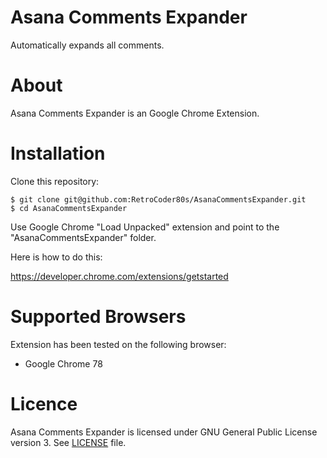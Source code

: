 # Asana Comments Expander

Automatically expands all comments.

# About

Asana Comments Expander is an Google Chrome Extension.

# Installation

Clone this repository:

    $ git clone git@github.com:RetroCoder80s/AsanaCommentsExpander.git
    $ cd AsanaCommentsExpander
    
Use Google Chrome "Load Unpacked" extension and point to the "AsanaCommentsExpander" folder.

Here is how to do this:

https://developer.chrome.com/extensions/getstarted

# Supported Browsers

Extension has been tested on the following browser:

- Google Chrome 78

# Licence

Asana Comments Expander is licensed under GNU General Public License version 3. See [LICENSE](https://github.com/RetroCoder80s/AsanaCommentsExpander/blob/master/LICENSE) file.

